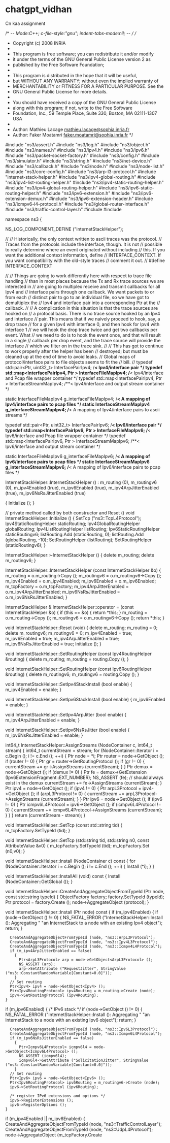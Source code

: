 # chatgpt_vidhan
Cn kaa assignment

/* -*- Mode:C++; c-file-style:"gnu"; indent-tabs-mode:nil; -*- */
/*
 * Copyright (c) 2008 INRIA
 *
 * This program is free software; you can redistribute it and/or modify
 * it under the terms of the GNU General Public License version 2 as
 * published by the Free Software Foundation;
 *
 * This program is distributed in the hope that it will be useful,
 * but WITHOUT ANY WARRANTY; without even the implied warranty of
 * MERCHANTABILITY or FITNESS FOR A PARTICULAR PURPOSE.  See the
 * GNU General Public License for more details.
 *
 * You should have received a copy of the GNU General Public License
 * along with this program; if not, write to the Free Software
 * Foundation, Inc., 59 Temple Place, Suite 330, Boston, MA  02111-1307  USA
 *
 * Author: Mathieu Lacage <mathieu.lacage@sophia.inria.fr>
 * Author: Faker Moatamri <faker.moatamri@sophia.inria.fr>
 */
 

#include "ns3/assert.h"
#include "ns3/log.h"
#include "ns3/object.h"
#include "ns3/names.h"
#include "ns3/ipv4.h"
#include "ns3/ipv6.h"
#include "ns3/packet-socket-factory.h"
#include "ns3/config.h"
#include "ns3/simulator.h"
#include "ns3/string.h"
#include "ns3/net-device.h"
#include "ns3/callback.h"
#include "ns3/node.h"
#include "ns3/node-list.h"
#include "ns3/core-config.h"
#include "ns3/arp-l3-protocol.h"
#include "internet-stack-helper.h"
#include "ns3/ipv4-global-routing.h"
#include "ns3/ipv4-list-routing-helper.h"
#include "ns3/ipv4-static-routing-helper.h"
#include "ns3/ipv4-global-routing-helper.h"
#include "ns3/ipv6-static-routing-helper.h"
#include "ns3/ipv6-extension.h"
#include "ns3/ipv6-extension-demux.h"
#include "ns3/ipv6-extension-header.h"
#include "ns3/icmpv6-l4-protocol.h"
#include "ns3/global-router-interface.h"
#include "ns3/traffic-control-layer.h"
#include <limits>
#include <map>

namespace ns3 {

NS_LOG_COMPONENT_DEFINE ("InternetStackHelper");

//
// Historically, the only context written to ascii traces was the protocol.
// Traces from the protocols include the interface, though.  It is not 
// possible to really determine where an event originated without including
// this.  If you want the additional context information, define 
// INTERFACE_CONTEXT.  If you want compatibility with the old-style traces
// comment it out.
//
#define INTERFACE_CONTEXT

//
// Things are going to work differently here with respect to trace file handling
// than in most places because the Tx and Rx trace sources we are interested in
// are going to multiplex receive and transmit callbacks for all Ipv4 and 
// interface pairs through one callback.  We want packets to or from each 
// distinct pair to go to an individual file, so we have got to demultiplex the
// Ipv4 and interface pair into a corresponding Ptr<PcapFileWrapper> at the 
// callback.
//
// A complication in this situation is that the trace sources are hooked on 
// a protocol basis.  There is no trace source hooked by an Ipv4 and interface
// pair.  This means that if we naively proceed to hook, say, a drop trace
// for a given Ipv4 with interface 0, and then hook for Ipv4 with interface 1
// we will hook the drop trace twice and get two callbacks per event.  What
// we need to do is to hook the event once, and that will result in a single
// callback per drop event, and the trace source will provide the interface
// which we filter on in the trace sink.
// 
// This has got to continue to work properly after the helper has been 
// destroyed; but must be cleaned up at the end of time to avoid leaks. 
// Global maps of protocol/interface pairs to file objects seems to fit the 
// bill.
//
typedef std::pair<Ptr<Ipv4>, uint32_t> InterfacePairIpv4;  /**< Ipv4/interface pair */
typedef std::map<InterfacePairIpv4, Ptr<PcapFileWrapper> > InterfaceFileMapIpv4;  /**< Ipv4/interface and Pcap file wrapper container */
typedef std::map<InterfacePairIpv4, Ptr<OutputStreamWrapper> > InterfaceStreamMapIpv4;  /**< Ipv4/interface and output stream container */

static InterfaceFileMapIpv4 g_interfaceFileMapIpv4; /**< A mapping of Ipv4/interface pairs to pcap files */
static InterfaceStreamMapIpv4 g_interfaceStreamMapIpv4; /**< A mapping of Ipv4/interface pairs to ascii streams */

typedef std::pair<Ptr<Ipv6>, uint32_t> InterfacePairIpv6;  /**< Ipv6/interface pair */
typedef std::map<InterfacePairIpv6, Ptr<PcapFileWrapper> > InterfaceFileMapIpv6;  /**< Ipv6/interface and Pcap file wrapper container */
typedef std::map<InterfacePairIpv6, Ptr<OutputStreamWrapper> > InterfaceStreamMapIpv6;  /**< Ipv6/interface and output stream container */

static InterfaceFileMapIpv6 g_interfaceFileMapIpv6; /**< A mapping of Ipv6/interface pairs to pcap files */
static InterfaceStreamMapIpv6 g_interfaceStreamMapIpv6; /**< A mapping of Ipv6/interface pairs to pcap files */

InternetStackHelper::InternetStackHelper ()
  : m_routing (0),
    m_routingv6 (0),
    m_ipv4Enabled (true),
    m_ipv6Enabled (true),
    m_ipv4ArpJitterEnabled (true),
    m_ipv6NsRsJitterEnabled (true)

{
  Initialize ();
}

// private method called by both constructor and Reset ()
void
InternetStackHelper::Initialize ()
{
  SetTcp ("ns3::TcpL4Protocol");
  Ipv4StaticRoutingHelper staticRouting;
  Ipv4GlobalRoutingHelper globalRouting;
  Ipv4ListRoutingHelper listRouting;
  Ipv6StaticRoutingHelper staticRoutingv6;
  listRouting.Add (staticRouting, 0);
  listRouting.Add (globalRouting, -10);
  SetRoutingHelper (listRouting);
  SetRoutingHelper (staticRoutingv6);
}

InternetStackHelper::~InternetStackHelper ()
{
  delete m_routing;
  delete m_routingv6;
}

InternetStackHelper::InternetStackHelper (const InternetStackHelper &o)
{
  m_routing = o.m_routing->Copy ();
  m_routingv6 = o.m_routingv6->Copy ();
  m_ipv4Enabled = o.m_ipv4Enabled;
  m_ipv6Enabled = o.m_ipv6Enabled;
  m_tcpFactory = o.m_tcpFactory;
  m_ipv4ArpJitterEnabled = o.m_ipv4ArpJitterEnabled;
  m_ipv6NsRsJitterEnabled = o.m_ipv6NsRsJitterEnabled;
}

InternetStackHelper &
InternetStackHelper::operator = (const InternetStackHelper &o)
{
  if (this == &o)
    {
      return *this;
    }
  m_routing = o.m_routing->Copy ();
  m_routingv6 = o.m_routingv6->Copy ();
  return *this;
}

void
InternetStackHelper::Reset (void)
{
  delete m_routing;
  m_routing = 0;
  delete m_routingv6;
  m_routingv6 = 0;
  m_ipv4Enabled = true;
  m_ipv6Enabled = true;
  m_ipv4ArpJitterEnabled = true;
  m_ipv6NsRsJitterEnabled = true;
  Initialize ();
}

void 
InternetStackHelper::SetRoutingHelper (const Ipv4RoutingHelper &routing)
{
  delete m_routing;
  m_routing = routing.Copy ();
}

void
InternetStackHelper::SetRoutingHelper (const Ipv6RoutingHelper &routing)
{
  delete m_routingv6;
  m_routingv6 = routing.Copy ();
}

void
InternetStackHelper::SetIpv4StackInstall (bool enable)
{
  m_ipv4Enabled = enable;
}

void InternetStackHelper::SetIpv6StackInstall (bool enable)
{
  m_ipv6Enabled = enable;
}

void InternetStackHelper::SetIpv4ArpJitter (bool enable)
{
  m_ipv4ArpJitterEnabled = enable;
}

void InternetStackHelper::SetIpv6NsRsJitter (bool enable)
{
  m_ipv6NsRsJitterEnabled = enable;
}

int64_t
InternetStackHelper::AssignStreams (NodeContainer c, int64_t stream)
{
  int64_t currentStream = stream;
  for (NodeContainer::Iterator i = c.Begin (); i != c.End (); ++i)
    {
      Ptr<Node> node = *i;
      Ptr<GlobalRouter> router = node->GetObject<GlobalRouter> ();
      if (router != 0)
        {
          Ptr<Ipv4GlobalRouting> gr = router->GetRoutingProtocol ();
          if (gr != 0)
            {
              currentStream += gr->AssignStreams (currentStream);
            }
        }
      Ptr<Ipv6ExtensionDemux> demux = node->GetObject<Ipv6ExtensionDemux> ();
      if (demux != 0)
        {
          Ptr<Ipv6Extension> fe = demux->GetExtension (Ipv6ExtensionFragment::EXT_NUMBER);
          NS_ASSERT (fe);  // should always exist in the demux
          currentStream += fe->AssignStreams (currentStream);
        }
      Ptr<Ipv4> ipv4 = node->GetObject<Ipv4> ();
      if (ipv4 != 0)
        {
          Ptr<ArpL3Protocol> arpL3Protocol = ipv4->GetObject<ArpL3Protocol> ();
          if (arpL3Protocol != 0)
            {
              currentStream += arpL3Protocol->AssignStreams (currentStream);
            }
        }
      Ptr<Ipv6> ipv6 = node->GetObject<Ipv6> ();
      if (ipv6 != 0)
        {
          Ptr<Icmpv6L4Protocol> icmpv6L4Protocol = ipv6->GetObject<Icmpv6L4Protocol> ();
          if (icmpv6L4Protocol != 0)
            {
              currentStream += icmpv6L4Protocol->AssignStreams (currentStream);
            }
        }
    }
  return (currentStream - stream);
}

void
InternetStackHelper::SetTcp (const std::string tid)
{
  m_tcpFactory.SetTypeId (tid);
}

void 
InternetStackHelper::SetTcp (std::string tid, std::string n0, const AttributeValue &v0)
{
  m_tcpFactory.SetTypeId (tid);
  m_tcpFactory.Set (n0,v0);
}

void 
InternetStackHelper::Install (NodeContainer c) const
{
  for (NodeContainer::Iterator i = c.Begin (); i != c.End (); ++i)
    {
      Install (*i);
    }
}

void 
InternetStackHelper::InstallAll (void) const
{
  Install (NodeContainer::GetGlobal ());
}

void
InternetStackHelper::CreateAndAggregateObjectFromTypeId (Ptr<Node> node, const std::string typeId)
{
  ObjectFactory factory;
  factory.SetTypeId (typeId);
  Ptr<Object> protocol = factory.Create <Object> ();
  node->AggregateObject (protocol);
}

void
InternetStackHelper::Install (Ptr<Node> node) const
{
  if (m_ipv4Enabled)
    {
      if (node->GetObject<Ipv4> () != 0)
        {
          NS_FATAL_ERROR ("InternetStackHelper::Install (): Aggregating " 
                          "an InternetStack to a node with an existing Ipv4 object");
          return;
        }

      CreateAndAggregateObjectFromTypeId (node, "ns3::ArpL3Protocol");
      CreateAndAggregateObjectFromTypeId (node, "ns3::Ipv4L3Protocol");
      CreateAndAggregateObjectFromTypeId (node, "ns3::Icmpv4L4Protocol");
      if (m_ipv4ArpJitterEnabled == false)
        {
          Ptr<ArpL3Protocol> arp = node->GetObject<ArpL3Protocol> ();
          NS_ASSERT (arp);
          arp->SetAttribute ("RequestJitter", StringValue ("ns3::ConstantRandomVariable[Constant=0.0]"));
        }
      // Set routing
      Ptr<Ipv4> ipv4 = node->GetObject<Ipv4> ();
      Ptr<Ipv4RoutingProtocol> ipv4Routing = m_routing->Create (node);
      ipv4->SetRoutingProtocol (ipv4Routing);
    }

  if (m_ipv6Enabled)
    {
      /* IPv6 stack */
      if (node->GetObject<Ipv6> () != 0)
        {
          NS_FATAL_ERROR ("InternetStackHelper::Install (): Aggregating " 
                          "an InternetStack to a node with an existing Ipv6 object");
          return;
        }

      CreateAndAggregateObjectFromTypeId (node, "ns3::Ipv6L3Protocol");
      CreateAndAggregateObjectFromTypeId (node, "ns3::Icmpv6L4Protocol");
      if (m_ipv6NsRsJitterEnabled == false)
        {
          Ptr<Icmpv6L4Protocol> icmpv6l4 = node->GetObject<Icmpv6L4Protocol> ();
          NS_ASSERT (icmpv6l4);
          icmpv6l4->SetAttribute ("SolicitationJitter", StringValue ("ns3::ConstantRandomVariable[Constant=0.0]"));
        }
      // Set routing
      Ptr<Ipv6> ipv6 = node->GetObject<Ipv6> ();
      Ptr<Ipv6RoutingProtocol> ipv6Routing = m_routingv6->Create (node);
      ipv6->SetRoutingProtocol (ipv6Routing);

      /* register IPv6 extensions and options */
      ipv6->RegisterExtensions ();
      ipv6->RegisterOptions ();
    }

  if (m_ipv4Enabled || m_ipv6Enabled)
    {
      CreateAndAggregateObjectFromTypeId (node, "ns3::TrafficControlLayer");
      CreateAndAggregateObjectFromTypeId (node, "ns3::UdpL4Protocol");
      node->AggregateObject (m_tcpFactory.Create<Object> ());
      Ptr<PacketSocketFactory> factory = CreateObject<PacketSocketFactory> ();
      node->AggregateObject (factory);
    }

  if (m_ipv4Enabled)
    {
      Ptr<ArpL3Protocol> arp = node->GetObject<ArpL3Protocol> ();
      Ptr<TrafficControlLayer> tc = node->GetObject<TrafficControlLayer> ();
      NS_ASSERT (arp);
      NS_ASSERT (tc);
      arp->SetTrafficControl (tc);
    }
}

void
InternetStackHelper::Install (std::string nodeName) const
{
  Ptr<Node> node = Names::Find<Node> (nodeName);
  Install (node);
}

/**
 * \brief Sync function for IPv4 packet - Pcap output
 * \param p smart pointer to the packet
 * \param ipv4 smart pointer to the node's IPv4 stack
 * \param interface incoming interface
 */
static void
Ipv4L3ProtocolRxTxSink (Ptr<const Packet> p, Ptr<Ipv4> ipv4, uint32_t interface)
{
  NS_LOG_FUNCTION (p << ipv4 << interface);

  //
  // Since trace sources are independent of interface, if we hook a source
  // on a particular protocol we will get traces for all of its interfaces.
  // We need to filter this to only report interfaces for which the user 
  // has expressed interest.
  //
  InterfacePairIpv4 pair = std::make_pair (ipv4, interface);
  if (g_interfaceFileMapIpv4.find (pair) == g_interfaceFileMapIpv4.end ())
    {
      NS_LOG_INFO ("Ignoring packet to/from interface " << interface);
      return;
    }

  Ptr<PcapFileWrapper> file = g_interfaceFileMapIpv4[pair];
  file->Write (Simulator::Now (), p);
}

bool
InternetStackHelper::PcapHooked (Ptr<Ipv4> ipv4)
{
  for (  InterfaceFileMapIpv4::const_iterator i = g_interfaceFileMapIpv4.begin (); 
         i != g_interfaceFileMapIpv4.end (); 
         ++i)
    {
      if ((*i).first.first == ipv4)
        {
          return true;
        }
    }
  return false;
}

void 
InternetStackHelper::EnablePcapIpv4Internal (std::string prefix, Ptr<Ipv4> ipv4, uint32_t interface, bool explicitFilename)
{
  NS_LOG_FUNCTION (prefix << ipv4 << interface);

  if (!m_ipv4Enabled)
    {
      NS_LOG_INFO ("Call to enable Ipv4 pcap tracing but Ipv4 not enabled");
      return;
    }

  //
  // We have to create a file and a mapping from protocol/interface to file 
  // irrespective of how many times we want to trace a particular protocol.
  //
  PcapHelper pcapHelper;

  std::string filename;
  if (explicitFilename)
    {
      filename = prefix;
    }
  else
    {
      filename = pcapHelper.GetFilenameFromInterfacePair (prefix, ipv4, interface);
    }

  Ptr<PcapFileWrapper> file = pcapHelper.CreateFile (filename, std::ios::out, PcapHelper::DLT_RAW);

  //
  // However, we only hook the trace source once to avoid multiple trace sink
  // calls per event (connect is independent of interface).
  //
  if (!PcapHooked (ipv4))
    {
      //
      // Ptr<Ipv4> is aggregated to node and Ipv4L3Protocol is aggregated to 
      // node so we can get to Ipv4L3Protocol through Ipv4.
      //
      Ptr<Ipv4L3Protocol> ipv4L3Protocol = ipv4->GetObject<Ipv4L3Protocol> ();
      NS_ASSERT_MSG (ipv4L3Protocol, "InternetStackHelper::EnablePcapIpv4Internal(): "
                     "m_ipv4Enabled and ipv4L3Protocol inconsistent");

      bool result = ipv4L3Protocol->TraceConnectWithoutContext ("Tx", MakeCallback (&Ipv4L3ProtocolRxTxSink));
      NS_ASSERT_MSG (result == true, "InternetStackHelper::EnablePcapIpv4Internal():  "
                     "Unable to connect ipv4L3Protocol \"Tx\"");

      result = ipv4L3Protocol->TraceConnectWithoutContext ("Rx", MakeCallback (&Ipv4L3ProtocolRxTxSink));
      NS_ASSERT_MSG (result == true, "InternetStackHelper::EnablePcapIpv4Internal():  "
                     "Unable to connect ipv4L3Protocol \"Rx\"");
    }

  g_interfaceFileMapIpv4[std::make_pair (ipv4, interface)] = file;
}

/**
 * \brief Sync function for IPv6 packet - Pcap output
 * \param p smart pointer to the packet
 * \param ipv6 smart pointer to the node's IPv6 stack
 * \param interface incoming interface
 */
static void
Ipv6L3ProtocolRxTxSink (Ptr<const Packet> p, Ptr<Ipv6> ipv6, uint32_t interface)
{
  NS_LOG_FUNCTION (p << ipv6 << interface);

  //
  // Since trace sources are independent of interface, if we hook a source
  // on a particular protocol we will get traces for all of its interfaces.
  // We need to filter this to only report interfaces for which the user 
  // has expressed interest.
  //
  InterfacePairIpv6 pair = std::make_pair (ipv6, interface);
  if (g_interfaceFileMapIpv6.find (pair) == g_interfaceFileMapIpv6.end ())
    {
      NS_LOG_INFO ("Ignoring packet to/from interface " << interface);
      return;
    }

  Ptr<PcapFileWrapper> file = g_interfaceFileMapIpv6[pair];
  file->Write (Simulator::Now (), p);
}

bool
InternetStackHelper::PcapHooked (Ptr<Ipv6> ipv6)
{
  for (  InterfaceFileMapIpv6::const_iterator i = g_interfaceFileMapIpv6.begin (); 
         i != g_interfaceFileMapIpv6.end (); 
         ++i)
    {
      if ((*i).first.first == ipv6)
        {
          return true;
        }
    }
  return false;
}

void 
InternetStackHelper::EnablePcapIpv6Internal (std::string prefix, Ptr<Ipv6> ipv6, uint32_t interface, bool explicitFilename)
{
  NS_LOG_FUNCTION (prefix << ipv6 << interface);

  if (!m_ipv6Enabled)
    {
      NS_LOG_INFO ("Call to enable Ipv6 pcap tracing but Ipv6 not enabled");
      return;
    }

  //
  // We have to create a file and a mapping from protocol/interface to file 
  // irrespective of how many times we want to trace a particular protocol.
  //
  PcapHelper pcapHelper;

  std::string filename;
  if (explicitFilename)
    {
      filename = prefix;
    }
  else
    {
      filename = pcapHelper.GetFilenameFromInterfacePair (prefix, ipv6, interface);
    }

  Ptr<PcapFileWrapper> file = pcapHelper.CreateFile (filename, std::ios::out, PcapHelper::DLT_RAW);

  //
  // However, we only hook the trace source once to avoid multiple trace sink
  // calls per event (connect is independent of interface).
  //
  if (!PcapHooked (ipv6))
    {
      //
      // Ptr<Ipv6> is aggregated to node and Ipv6L3Protocol is aggregated to 
      // node so we can get to Ipv6L3Protocol through Ipv6.
      //
      Ptr<Ipv6L3Protocol> ipv6L3Protocol = ipv6->GetObject<Ipv6L3Protocol> ();
      NS_ASSERT_MSG (ipv6L3Protocol, "InternetStackHelper::EnablePcapIpv6Internal(): "
                     "m_ipv6Enabled and ipv6L3Protocol inconsistent");

      bool result = ipv6L3Protocol->TraceConnectWithoutContext ("Tx", MakeCallback (&Ipv6L3ProtocolRxTxSink));
      NS_ASSERT_MSG (result == true, "InternetStackHelper::EnablePcapIpv6Internal():  "
                     "Unable to connect ipv6L3Protocol \"Tx\"");

      result = ipv6L3Protocol->TraceConnectWithoutContext ("Rx", MakeCallback (&Ipv6L3ProtocolRxTxSink));
      NS_ASSERT_MSG (result == true, "InternetStackHelper::EnablePcapIpv6Internal():  "
                     "Unable to connect ipv6L3Protocol \"Rx\"");
    }

  g_interfaceFileMapIpv6[std::make_pair (ipv6, interface)] = file;
}

/**
 * \brief Sync function for IPv4 dropped packet - Ascii output
 * \param stream the output stream
 * \param header IPv4 header
 * \param packet smart pointer to the packet
 * \param reason the reason for the dropping
 * \param ipv4 smart pointer to the node's IPv4 stack
 * \param interface incoming interface
 */
static void
Ipv4L3ProtocolDropSinkWithoutContext (
  Ptr<OutputStreamWrapper> stream,
  Ipv4Header const &header, 
  Ptr<const Packet> packet,
  Ipv4L3Protocol::DropReason reason, 
  Ptr<Ipv4> ipv4, 
  uint32_t interface)
{
  //
  // Since trace sources are independent of interface, if we hook a source
  // on a particular protocol we will get traces for all of its interfaces.
  // We need to filter this to only report interfaces for which the user 
  // has expressed interest.
  //
  InterfacePairIpv4 pair = std::make_pair (ipv4, interface);
  if (g_interfaceStreamMapIpv4.find (pair) == g_interfaceStreamMapIpv4.end ())
    {
      NS_LOG_INFO ("Ignoring packet to/from interface " << interface);
      return;
    }

  Ptr<Packet> p = packet->Copy ();
  p->AddHeader (header);
  *stream->GetStream () << "d " << Simulator::Now ().GetSeconds () << " " << *p << std::endl;
}

/**
 * \brief Sync function for IPv4 transmitted packet - Ascii output
 * \param stream the output stream
 * \param packet smart pointer to the packet
 * \param ipv4 smart pointer to the node's IPv4 stack
 * \param interface incoming interface
 */
static void
Ipv4L3ProtocolTxSinkWithoutContext (
  Ptr<OutputStreamWrapper> stream,
  Ptr<const Packet> packet,
  Ptr<Ipv4> ipv4, 
  uint32_t interface)
{
  InterfacePairIpv4 pair = std::make_pair (ipv4, interface);
  if (g_interfaceStreamMapIpv4.find (pair) == g_interfaceStreamMapIpv4.end ())
    {
      NS_LOG_INFO ("Ignoring packet to/from interface " << interface);
      return;
    }

  *stream->GetStream () << "t " << Simulator::Now ().GetSeconds () << " " << *packet << std::endl;
}

/**
 * \brief Sync function for IPv4 received packet - Ascii output
 * \param stream the output stream
 * \param packet smart pointer to the packet
 * \param ipv4 smart pointer to the node's IPv4 stack
 * \param interface incoming interface
 */
static void
Ipv4L3ProtocolRxSinkWithoutContext (
  Ptr<OutputStreamWrapper> stream,
  Ptr<const Packet> packet,
  Ptr<Ipv4> ipv4, 
  uint32_t interface)
{
  InterfacePairIpv4 pair = std::make_pair (ipv4, interface);
  if (g_interfaceStreamMapIpv4.find (pair) == g_interfaceStreamMapIpv4.end ())
    {
      NS_LOG_INFO ("Ignoring packet to/from interface " << interface);
      return;
    }

  *stream->GetStream () << "r " << Simulator::Now ().GetSeconds () << " " << *packet << std::endl;
}

/**
 * \brief Sync function for IPv4 dropped packet - Ascii output
 * \param stream the output stream
 * \param context the context
 * \param header IPv4 header
 * \param packet smart pointer to the packet
 * \param reason the reason for the dropping
 * \param ipv4 smart pointer to the node's IPv4 stack
 * \param interface incoming interface
 */
static void
Ipv4L3ProtocolDropSinkWithContext (
  Ptr<OutputStreamWrapper> stream,
  std::string context,
  Ipv4Header const &header, 
  Ptr<const Packet> packet,
  Ipv4L3Protocol::DropReason reason, 
  Ptr<Ipv4> ipv4, 
  uint32_t interface)
{
  //
  // Since trace sources are independent of interface, if we hook a source
  // on a particular protocol we will get traces for all of its interfaces.
  // We need to filter this to only report interfaces for which the user 
  // has expressed interest.
  //
  InterfacePairIpv4 pair = std::make_pair (ipv4, interface);
  if (g_interfaceStreamMapIpv4.find (pair) == g_interfaceStreamMapIpv4.end ())
    {
      NS_LOG_INFO ("Ignoring packet to/from interface " << interface);
      return;
    }

  Ptr<Packet> p = packet->Copy ();
  p->AddHeader (header);
#ifdef INTERFACE_CONTEXT
  *stream->GetStream () << "d " << Simulator::Now ().GetSeconds () << " " << context << "(" << interface << ") " 
                        << *p << std::endl;
#else
  *stream->GetStream () << "d " << Simulator::Now ().GetSeconds () << " " << context << " "  << *p << std::endl;
#endif
}

/**
 * \brief Sync function for IPv4 transmitted packet - Ascii output
 * \param stream the output stream
 * \param context the context
 * \param packet smart pointer to the packet
 * \param ipv4 smart pointer to the node's IPv4 stack
 * \param interface incoming interface
 */
static void
Ipv4L3ProtocolTxSinkWithContext (
  Ptr<OutputStreamWrapper> stream,
  std::string context,
  Ptr<const Packet> packet,
  Ptr<Ipv4> ipv4, 
  uint32_t interface)
{
  InterfacePairIpv4 pair = std::make_pair (ipv4, interface);
  if (g_interfaceStreamMapIpv4.find (pair) == g_interfaceStreamMapIpv4.end ())
    {
      NS_LOG_INFO ("Ignoring packet to/from interface " << interface);
      return;
    }

#ifdef INTERFACE_CONTEXT
  *stream->GetStream () << "t " << Simulator::Now ().GetSeconds () << " " << context << "(" << interface << ") " 
                        << *packet << std::endl;
#else
  *stream->GetStream () << "t " << Simulator::Now ().GetSeconds () << " " << context << " "  << *packet << std::endl;
#endif
}

/**
 * \brief Sync function for IPv4 received packet - Ascii output
 * \param stream the output stream
 * \param context the context
 * \param packet smart pointer to the packet
 * \param ipv4 smart pointer to the node's IPv4 stack
 * \param interface incoming interface
 */
static void
Ipv4L3ProtocolRxSinkWithContext (
  Ptr<OutputStreamWrapper> stream,
  std::string context,
  Ptr<const Packet> packet,
  Ptr<Ipv4> ipv4, 
  uint32_t interface)
{
  InterfacePairIpv4 pair = std::make_pair (ipv4, interface);
  if (g_interfaceStreamMapIpv4.find (pair) == g_interfaceStreamMapIpv4.end ())
    {
      NS_LOG_INFO ("Ignoring packet to/from interface " << interface);
      return;
    }

#ifdef INTERFACE_CONTEXT
  *stream->GetStream () << "r " << Simulator::Now ().GetSeconds () << " " << context << "(" << interface << ") " 
                        << *packet << std::endl;
#else
  *stream->GetStream () << "r " << Simulator::Now ().GetSeconds () << " " << context << " "  << *packet << std::endl;
#endif
}

bool
InternetStackHelper::AsciiHooked (Ptr<Ipv4> ipv4)
{
  for (  InterfaceStreamMapIpv4::const_iterator i = g_interfaceStreamMapIpv4.begin (); 
         i != g_interfaceStreamMapIpv4.end (); 
         ++i)
    {
      if ((*i).first.first == ipv4)
        {
          return true;
        }
    }
  return false;
}

void 
InternetStackHelper::EnableAsciiIpv4Internal (
  Ptr<OutputStreamWrapper> stream, 
  std::string prefix, 
  Ptr<Ipv4> ipv4, 
  uint32_t interface,
  bool explicitFilename)
{
  if (!m_ipv4Enabled)
    {
      NS_LOG_INFO ("Call to enable Ipv4 ascii tracing but Ipv4 not enabled");
      return;
    }

  //
  // Our trace sinks are going to use packet printing, so we have to 
  // make sure that is turned on.
  //
  Packet::EnablePrinting ();

  //
  // If we are not provided an OutputStreamWrapper, we are expected to create 
  // one using the usual trace filename conventions and hook WithoutContext
  // since there will be one file per context and therefore the context would
  // be redundant.
  //
  if (stream == 0)
    {
      //
      // Set up an output stream object to deal with private ofstream copy 
      // constructor and lifetime issues.  Let the helper decide the actual
      // name of the file given the prefix.
      //
      // We have to create a stream and a mapping from protocol/interface to 
      // stream irrespective of how many times we want to trace a particular 
      // protocol.
      //
      AsciiTraceHelper asciiTraceHelper;

      std::string filename;
      if (explicitFilename)
        {
          filename = prefix;
        }
      else
        {
          filename = asciiTraceHelper.GetFilenameFromInterfacePair (prefix, ipv4, interface);
        }

      Ptr<OutputStreamWrapper> theStream = asciiTraceHelper.CreateFileStream (filename);

      //
      // However, we only hook the trace sources once to avoid multiple trace sink
      // calls per event (connect is independent of interface).
      //
      if (!AsciiHooked (ipv4))
        {
          //
          // We can use the default drop sink for the ArpL3Protocol since it has
          // the usual signature.  We can get to the Ptr<ArpL3Protocol> through
          // our Ptr<Ipv4> since they must both be aggregated to the same node.
          //
          Ptr<ArpL3Protocol> arpL3Protocol = ipv4->GetObject<ArpL3Protocol> ();
          asciiTraceHelper.HookDefaultDropSinkWithoutContext<ArpL3Protocol> (arpL3Protocol, "Drop", theStream);

          //
          // The drop sink for the Ipv4L3Protocol uses a different signature than
          // the default sink, so we have to cook one up for ourselves.  We can get
          // to the Ptr<Ipv4L3Protocol> through our Ptr<Ipv4> since they must both 
          // be aggregated to the same node.
          //
          Ptr<Ipv4L3Protocol> ipv4L3Protocol = ipv4->GetObject<Ipv4L3Protocol> ();
          bool result = ipv4L3Protocol->TraceConnectWithoutContext ("Drop",
                                                                    MakeBoundCallback (&Ipv4L3ProtocolDropSinkWithoutContext, theStream));
          NS_ASSERT_MSG (result == true, "InternetStackHelper::EnableAsciiIpv4Internal():  "
                         "Unable to connect ipv4L3Protocol \"Drop\"");
          result = ipv4L3Protocol->TraceConnectWithoutContext ("Tx", 
                                                               MakeBoundCallback (&Ipv4L3ProtocolTxSinkWithoutContext, theStream));
          NS_ASSERT_MSG (result == true, "InternetStackHelper::EnableAsciiIpv4Internal():  "
                         "Unable to connect ipv4L3Protocol \"Tx\"");
          result = ipv4L3Protocol->TraceConnectWithoutContext ("Rx", 
                                                               MakeBoundCallback (&Ipv4L3ProtocolRxSinkWithoutContext, theStream));
          NS_ASSERT_MSG (result == true, "InternetStackHelper::EnableAsciiIpv4Internal():  "
                         "Unable to connect ipv4L3Protocol \"Rx\"");
        }

      g_interfaceStreamMapIpv4[std::make_pair (ipv4, interface)] = theStream;
      return;
    }

  //
  // If we are provided an OutputStreamWrapper, we are expected to use it, and
  // to provide a context.  We are free to come up with our own context if we
  // want, and use the AsciiTraceHelper Hook*WithContext functions, but for 
  // compatibility and simplicity, we just use Config::Connect and let it deal
  // with the context.
  //
  // We need to associate the ipv4/interface with a stream to express interest
  // in tracing events on that pair, however, we only hook the trace sources 
  // once to avoid multiple trace sink calls per event (connect is independent
  // of interface).
  //
  if (!AsciiHooked (ipv4))
    {
      Ptr<Node> node = ipv4->GetObject<Node> ();
      std::ostringstream oss;

      //
      // For the ARP Drop, we are going to use the default trace sink provided by 
      // the ascii trace helper.  There is actually no AsciiTraceHelper in sight 
      // here, but the default trace sinks are actually publicly available static 
      // functions that are always there waiting for just such a case.
      //
      oss << "/NodeList/" << node->GetId () << "/$ns3::ArpL3Protocol/Drop";
      Config::Connect (oss.str (), MakeBoundCallback (&AsciiTraceHelper::DefaultDropSinkWithContext, stream));

      //
      // This has all kinds of parameters coming with, so we have to cook up our
      // own sink.
      //
      oss.str ("");
      oss << "/NodeList/" << node->GetId () << "/$ns3::Ipv4L3Protocol/Drop";
      Config::Connect (oss.str (), MakeBoundCallback (&Ipv4L3ProtocolDropSinkWithContext, stream));
      oss.str ("");
      oss << "/NodeList/" << node->GetId () << "/$ns3::Ipv4L3Protocol/Tx";
      Config::Connect (oss.str (), MakeBoundCallback (&Ipv4L3ProtocolTxSinkWithContext, stream));
      oss.str ("");
      oss << "/NodeList/" << node->GetId () << "/$ns3::Ipv4L3Protocol/Rx";
      Config::Connect (oss.str (), MakeBoundCallback (&Ipv4L3ProtocolRxSinkWithContext, stream));
    }

  g_interfaceStreamMapIpv4[std::make_pair (ipv4, interface)] = stream;
}

/**
 * \brief Sync function for IPv6 dropped packet - Ascii output
 * \param stream the output stream
 * \param header IPv6 header
 * \param packet smart pointer to the packet
 * \param reason the reason for the dropping
 * \param ipv6 smart pointer to the node's IPv6 stack
 * \param interface incoming interface
 */
static void
Ipv6L3ProtocolDropSinkWithoutContext (
  Ptr<OutputStreamWrapper> stream,
  Ipv6Header const &header, 
  Ptr<const Packet> packet,
  Ipv6L3Protocol::DropReason reason, 
  Ptr<Ipv6> ipv6, 
  uint32_t interface)
{
  //
  // Since trace sources are independent of interface, if we hook a source
  // on a particular protocol we will get traces for all of its interfaces.
  // We need to filter this to only report interfaces for which the user 
  // has expressed interest.
  //
  InterfacePairIpv6 pair = std::make_pair (ipv6, interface);
  if (g_interfaceStreamMapIpv6.find (pair) == g_interfaceStreamMapIpv6.end ())
    {
      NS_LOG_INFO ("Ignoring packet to/from interface " << interface);
      return;
    }

  Ptr<Packet> p = packet->Copy ();
  p->AddHeader (header);
  *stream->GetStream () << "d " << Simulator::Now ().GetSeconds () << " " << *p << std::endl;
}

/**
 * \brief Sync function for IPv6 transmitted packet - Ascii output
 * \param stream the output stream
 * \param packet smart pointer to the packet
 * \param ipv6 smart pointer to the node's IPv6 stack
 * \param interface incoming interface
 */
static void
Ipv6L3ProtocolTxSinkWithoutContext (
  Ptr<OutputStreamWrapper> stream,
  Ptr<const Packet> packet,
  Ptr<Ipv6> ipv6, 
  uint32_t interface)
{
  InterfacePairIpv6 pair = std::make_pair (ipv6, interface);
  if (g_interfaceStreamMapIpv6.find (pair) == g_interfaceStreamMapIpv6.end ())
    {
      NS_LOG_INFO ("Ignoring packet to/from interface " << interface);
      return;
    }

  *stream->GetStream () << "t " << Simulator::Now ().GetSeconds () << " " << *packet << std::endl;
}

/**
 * \brief Sync function for IPv6 received packet - Ascii output
 * \param stream the output stream
 * \param packet smart pointer to the packet
 * \param ipv6 smart pointer to the node's IPv6 stack
 * \param interface incoming interface
 */
static void
Ipv6L3ProtocolRxSinkWithoutContext (
  Ptr<OutputStreamWrapper> stream,
  Ptr<const Packet> packet,
  Ptr<Ipv6> ipv6, 
  uint32_t interface)
{
  InterfacePairIpv6 pair = std::make_pair (ipv6, interface);
  if (g_interfaceStreamMapIpv6.find (pair) == g_interfaceStreamMapIpv6.end ())
    {
      NS_LOG_INFO ("Ignoring packet to/from interface " << interface);
      return;
    }

  *stream->GetStream () << "r " << Simulator::Now ().GetSeconds () << " " << *packet << std::endl;
}

/**
 * \brief Sync function for IPv6 dropped packet - Ascii output
 * \param stream the output stream
 * \param context the context
 * \param header IPv6 header
 * \param packet smart pointer to the packet
 * \param reason the reason for the dropping
 * \param ipv6 smart pointer to the node's IPv6 stack
 * \param interface incoming interface
 */
static void
Ipv6L3ProtocolDropSinkWithContext (
  Ptr<OutputStreamWrapper> stream,
  std::string context,
  Ipv6Header const &header, 
  Ptr<const Packet> packet,
  Ipv6L3Protocol::DropReason reason, 
  Ptr<Ipv6> ipv6, 
  uint32_t interface)
{
  //
  // Since trace sources are independent of interface, if we hook a source
  // on a particular protocol we will get traces for all of its interfaces.
  // We need to filter this to only report interfaces for which the user 
  // has expressed interest.
  //
  InterfacePairIpv6 pair = std::make_pair (ipv6, interface);
  if (g_interfaceStreamMapIpv6.find (pair) == g_interfaceStreamMapIpv6.end ())
    {
      NS_LOG_INFO ("Ignoring packet to/from interface " << interface);
      return;
    }

  Ptr<Packet> p = packet->Copy ();
  p->AddHeader (header);
#ifdef INTERFACE_CONTEXT
  *stream->GetStream () << "d " << Simulator::Now ().GetSeconds () << " " << context << "(" << interface << ") " 
                        << *p << std::endl;
#else
  *stream->GetStream () << "d " << Simulator::Now ().GetSeconds () << " " << context << " " << *p << std::endl;
#endif
}

/**
 * \brief Sync function for IPv6 transmitted packet - Ascii output
 * \param stream the output stream
 * \param context the context
 * \param packet smart pointer to the packet
 * \param ipv6 smart pointer to the node's IPv6 stack
 * \param interface incoming interface
 */
static void
Ipv6L3ProtocolTxSinkWithContext (
  Ptr<OutputStreamWrapper> stream,
  std::string context,
  Ptr<const Packet> packet,
  Ptr<Ipv6> ipv6, 
  uint32_t interface)
{
  InterfacePairIpv6 pair = std::make_pair (ipv6, interface);
  if (g_interfaceStreamMapIpv6.find (pair) == g_interfaceStreamMapIpv6.end ())
    {
      NS_LOG_INFO ("Ignoring packet to/from interface " << interface);
      return;
    }

#ifdef INTERFACE_CONTEXT
  *stream->GetStream () << "t " << Simulator::Now ().GetSeconds () << " " << context << "(" << interface << ") " 
                        << *packet << std::endl;
#else
  *stream->GetStream () << "t " << Simulator::Now ().GetSeconds () << " " << context << " " << *packet << std::endl;
#endif
}

/**
 * \brief Sync function for IPv6 received packet - Ascii output
 * \param stream the output stream
 * \param context the context
 * \param packet smart pointer to the packet
 * \param ipv6 smart pointer to the node's IPv6 stack
 * \param interface incoming interface
 */
static void
Ipv6L3ProtocolRxSinkWithContext (
  Ptr<OutputStreamWrapper> stream,
  std::string context,
  Ptr<const Packet> packet,
  Ptr<Ipv6> ipv6, 
  uint32_t interface)
{
  InterfacePairIpv6 pair = std::make_pair (ipv6, interface);
  if (g_interfaceStreamMapIpv6.find (pair) == g_interfaceStreamMapIpv6.end ())
    {
      NS_LOG_INFO ("Ignoring packet to/from interface " << interface);
      return;
    }

#ifdef INTERFACE_CONTEXT
  *stream->GetStream () << "r " << Simulator::Now ().GetSeconds () << " " << context << "(" << interface << ") " 
                        << *packet << std::endl;
#else
  *stream->GetStream () << "r " << Simulator::Now ().GetSeconds () << " " << context << " " << *packet << std::endl;
#endif
}

bool
InternetStackHelper::AsciiHooked (Ptr<Ipv6> ipv6)
{
  for (  InterfaceStreamMapIpv6::const_iterator i = g_interfaceStreamMapIpv6.begin (); 
         i != g_interfaceStreamMapIpv6.end (); 
         ++i)
    {
      if ((*i).first.first == ipv6)
        {
          return true;
        }
    }
  return false;
}

void 
InternetStackHelper::EnableAsciiIpv6Internal (
  Ptr<OutputStreamWrapper> stream, 
  std::string prefix, 
  Ptr<Ipv6> ipv6, 
  uint32_t interface,
  bool explicitFilename)
{
  if (!m_ipv6Enabled)
    {
      NS_LOG_INFO ("Call to enable Ipv6 ascii tracing but Ipv6 not enabled");
      return;
    }

  //
  // Our trace sinks are going to use packet printing, so we have to 
  // make sure that is turned on.
  //
  Packet::EnablePrinting ();

  //
  // If we are not provided an OutputStreamWrapper, we are expected to create 
  // one using the usual trace filename conventions and do a hook WithoutContext
  // since there will be one file per context and therefore the context would
  // be redundant.
  //
  if (stream == 0)
    {
      //
      // Set up an output stream object to deal with private ofstream copy 
      // constructor and lifetime issues.  Let the helper decide the actual
      // name of the file given the prefix.
      //
      // We have to create a stream and a mapping from protocol/interface to 
      // stream irrespective of how many times we want to trace a particular 
      // protocol.
      //
      AsciiTraceHelper asciiTraceHelper;

      std::string filename;
      if (explicitFilename)
        {
          filename = prefix;
        }
      else
        {
          filename = asciiTraceHelper.GetFilenameFromInterfacePair (prefix, ipv6, interface);
        }

      Ptr<OutputStreamWrapper> theStream = asciiTraceHelper.CreateFileStream (filename);

      //
      // However, we only hook the trace sources once to avoid multiple trace sink
      // calls per event (connect is independent of interface).
      //
      if (!AsciiHooked (ipv6))
        {
          //
          // The drop sink for the Ipv6L3Protocol uses a different signature than
          // the default sink, so we have to cook one up for ourselves.  We can get
          // to the Ptr<Ipv6L3Protocol> through our Ptr<Ipv6> since they must both 
          // be aggregated to the same node.
          //
          Ptr<Ipv6L3Protocol> ipv6L3Protocol = ipv6->GetObject<Ipv6L3Protocol> ();
          bool result = ipv6L3Protocol->TraceConnectWithoutContext ("Drop",
                                                                    MakeBoundCallback (&Ipv6L3ProtocolDropSinkWithoutContext, theStream));
          NS_ASSERT_MSG (result == true, "InternetStackHelper::EnableAsciiIpv6Internal():  "
                         "Unable to connect ipv6L3Protocol \"Drop\"");
          result = ipv6L3Protocol->TraceConnectWithoutContext ("Tx", 
                                                               MakeBoundCallback (&Ipv6L3ProtocolTxSinkWithoutContext, theStream));
          NS_ASSERT_MSG (result == true, "InternetStackHelper::EnableAsciiIpv6Internal():  "
                         "Unable to connect ipv6L3Protocol \"Tx\"");
          result = ipv6L3Protocol->TraceConnectWithoutContext ("Rx", 
                                                               MakeBoundCallback (&Ipv6L3ProtocolRxSinkWithoutContext, theStream));
          NS_ASSERT_MSG (result == true, "InternetStackHelper::EnableAsciiIpv6Internal():  "
                         "Unable to connect ipv6L3Protocol \"Rx\"");
        }

      g_interfaceStreamMapIpv6[std::make_pair (ipv6, interface)] = theStream;
      return;
    }

  //
  // If we are provided an OutputStreamWrapper, we are expected to use it, and
  // to provide a context.  We are free to come up with our own context if we
  // want, and use the AsciiTraceHelper Hook*WithContext functions, but for 
  // compatibility and simplicity, we just use Config::Connect and let it deal
  // with the context.
  //
  // We need to associate the ipv4/interface with a stream to express interest
  // in tracing events on that pair, however, we only hook the trace sources 
  // once to avoid multiple trace sink calls per event (connect is independent
  // of interface).
  //
  if (!AsciiHooked (ipv6))
    {
      Ptr<Node> node = ipv6->GetObject<Node> ();
      std::ostringstream oss;

      oss.str ("");
      oss << "/NodeList/" << node->GetId () << "/$ns3::Ipv6L3Protocol/Drop";
      Config::Connect (oss.str (), MakeBoundCallback (&Ipv6L3ProtocolDropSinkWithContext, stream));
      oss.str ("");
      oss << "/NodeList/" << node->GetId () << "/$ns3::Ipv6L3Protocol/Tx";
      Config::Connect (oss.str (), MakeBoundCallback (&Ipv6L3ProtocolTxSinkWithContext, stream));
      oss.str ("");
      oss << "/NodeList/" << node->GetId () << "/$ns3::Ipv6L3Protocol/Rx";
      Config::Connect (oss.str (), MakeBoundCallback (&Ipv6L3ProtocolRxSinkWithContext, stream));
    }

  g_interfaceStreamMapIpv6[std::make_pair (ipv6, interface)] = stream;
}

} // namespace ns3
